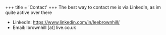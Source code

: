 +++
title = 'Contact'
+++
The best way to contact me is via LinkedIn, as im quite active over there
* LinkedIn: https://www.linkedin.com/in/leebrownhill/
* Email: lbrownhill [at] live.co.uk